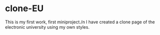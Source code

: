 # clone-EU
This is my first work, first miniproject./n
I have created a clone page of the electronic university using my own styles.
